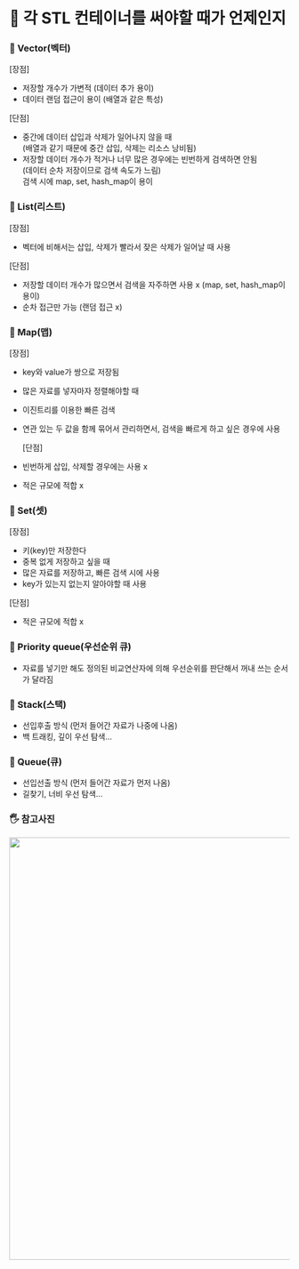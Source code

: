 # 🌴 각 STL 컨테이너를 써야할 때가 언제인지

### 🔸 Vector(벡터)

[장점]

- 저장할 개수가 가변적 (데이터 추가 용이)
- 데이터 랜덤 접근이 용이 (배열과 같은 특성)

[단점]

- 중간에 데이터 삽입과 삭제가 일어나지 않을 때 <br>
  (배열과 같기 때문에 중간 삽입, 삭제는 리소스 낭비됨)
- 저장할 데이터 개수가 적거나 너무 많은 경우에는 빈번하게 검색하면 안됨<br>
  (데이터 순차 저장이므로 검색 속도가 느림)<br>
  검색 시에 map, set, hash_map이 용이

### 🔸 List(리스트)

[장점]

- 벡터에 비해서는 삽입, 삭제가 빨라서 잦은 삭제가 일어날 때 사용

[단점]

- 저장할 데이터 개수가 많으면서 검색을 자주하면 사용 x
  (map, set, hash_map이 용이)
- 순차 접근만 가능 (랜덤 접근 x)

### 🔸 Map(맵)

[장점]

- key와 value가 쌍으로 저장됨
- 많은 자료를 넣자마자 정렬해야할 때
- 이진트리를 이용한 빠른 검색
- 연관 있는 두 값을 함께 묶어서 관리하면서, 검색을 빠르게 하고 싶은 경우에 사용

  [단점]

- 빈번하게 삽입, 삭제할 경우에는 사용 x
- 적은 규모에 적합 x

### 🔸 Set(셋)

[장점]

- 키(key)만 저장한다
- 중복 없게 저장하고 싶을 때
- 많은 자료를 저장하고, 빠른 검색 시에 사용
- key가 있는지 없는지 알아야할 때 사용

[단점]

- 적은 규모에 적합 x

### 🔸 Priority queue(우선순위 큐)

- 자료를 넣기만 해도 정의된 비교연산자에 의해 우선순위를 판단해서
  꺼내 쓰는 순서가 달라짐

### 🔸 Stack(스택)

- 선입후출 방식 (먼저 들어간 자료가 나중에 나옴)
- 백 트래킹, 깊이 우선 탐색...

### 🔸 Queue(큐)

- 선입선출 방식 (먼저 들어간 자료가 먼저 나옴)
- 길찾기, 너비 우선 탐색...

### 🖐 참고사진

<img src= "https://user-images.githubusercontent.com/49135797/139208147-70c1a31d-5da8-4edf-aebd-4ea7cfe1aadd.png" height="760"/>
